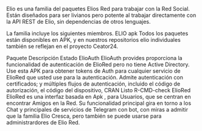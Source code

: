 Elio es una familia del paquetes Elios Red para trabajar con la Red Social. Están diseñados para ser livianos pero potente al trabajar directamente con la API REST de Elio, sin dependencias de otros lenguajes.

La familia incluye los siguientes miembros. ELIO apk Todos los paquetes están disponibles en APK, y en nuestros repositorios elio individuales también se reflejan en el proyecto Ceator24.

Paquete	Descripción	Estado
ElioAuth	ElioAuth provides proporciona la funcionalidad de autenticación de ElioRed pero no tiene Active Directory. Use esta APK para obtener tokens de Auth para cualquier servicio de ElioRed que usted use para la autenticación. Admite autenticación con certificados; y múltiples flujos de autenticación, incluido el código de autorización, el código del dispositivo,	CRAN
Listo R-CMD-check
ElioRed	ElioRed es una interfaz basada en Apk , para Usuarios, que se centran en encontrar Amigos en la Red. Su funcionalidad principal gira en torno a los Chat y principales de servicios de Telegram con bot, con miras a admitir que la familia Elio Cresca, pero también se puede usarse para administrardores de Elio Red.
